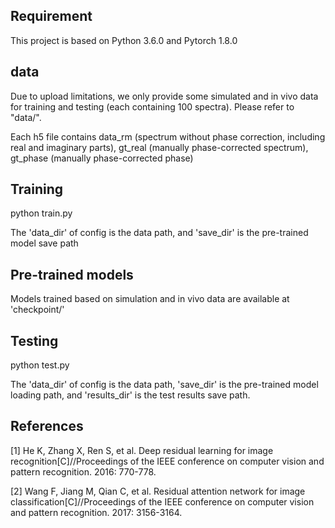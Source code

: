 ## Requirement
This project is based on Python 3.6.0 and Pytorch 1.8.0

## data
Due to upload limitations, we only provide some simulated and in vivo data for training and testing (each containing 100 spectra). Please refer to "data/".

Each h5 file contains data_rm (spectrum without phase correction, including real and imaginary parts), gt_real (manually phase-corrected spectrum), gt_phase (manually phase-corrected phase)

## Training
python train.py

The 'data_dir' of config is the data path, and 'save_dir' is the pre-trained model save path

## Pre-trained models
Models trained based on simulation and in vivo data are available at 'checkpoint/'

## Testing
python test.py

The 'data_dir' of config is the data path, 'save_dir' is the pre-trained model loading path, and 'results_dir' is the test results save path.

## References
[1] He K, Zhang X, Ren S, et al. Deep residual learning for image recognition[C]//Proceedings of the IEEE conference on computer vision and pattern recognition. 2016: 770-778.

[2] Wang F, Jiang M, Qian C, et al. Residual attention network for image classification[C]//Proceedings of the IEEE conference on computer vision and pattern recognition. 2017: 3156-3164.